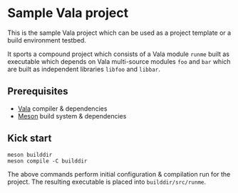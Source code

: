 # Sample Vala project

This is the sample Vala project which can be used as a project template or a build environment testbed.

It sports a compound project which consists of a Vala module `runme` built as executable which depends on Vala multi-source modules `foo` and `bar`
which are built as independent libraries `libfoo` and `libbar`.

## Prerequisites

- [Vala](https://wiki.gnome.org/Projects/Vala) compiler & dependencies
- [Meson](https://mesonbuild.com) build system & dependencies

## Kick start

```
meson builddir
meson compile -C builddir
```

The above commands perform initial configuration & compilation run for the project.
The resulting executable is placed into `builddir/src/runme`.